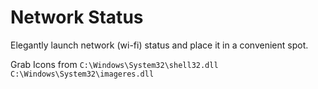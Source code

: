 # Network Status
 Elegantly launch network (wi-fi) status and place it in a convenient spot.

 Grab Icons from 
`C:\Windows\System32\shell32.dll`
`C:\Windows\System32\imageres.dll`
